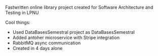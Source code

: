 Fastwritten online library project created for Software Architecture and Testing in LPNU

Cool things:
- Used DataBasesSemestral project as DataBasesSemestral
- Added antoher microservice with Stripe integration
- RabbitMQ async communication
- Created in 4 days alone
